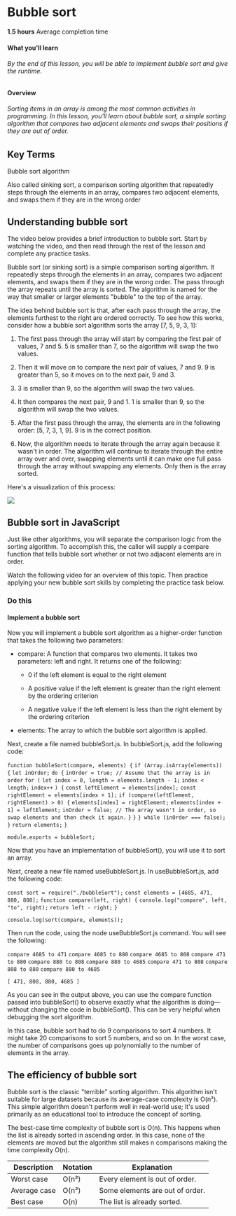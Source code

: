 # Bubble sort

**1.5 hours** Average completion time

#### What you'll learn

###### By the end of this lesson, you will be able to implement bubble sort and give the runtime.

#### Overview

###### Sorting items in an array is among the most common activities in programming. In this lesson, you'll learn about bubble sort, a simple sorting algorithm that compares two adjacent elements and swaps their positions if they are out of order.

## Key Terms

Bubble sort algorithm

Also called sinking sort, a comparison sorting algorithm that repeatedly steps through the elements in an array, compares two adjacent elements, and swaps them if they are in the wrong order

## Understanding bubble sort

The video below provides a brief introduction to bubble sort. Start by watching the video, and then read through the rest of the lesson and complete any practice tasks.

Bubble sort (or sinking sort) is a simple comparison sorting algorithm. It repeatedly steps through the elements in an array, compares two adjacent elements, and swaps them if they are in the wrong order. The pass through the array repeats until the array is sorted. The algorithm is named for the way that smaller or larger elements "bubble" to the top of the array.

The idea behind bubble sort is that, after each pass through the array, the elements furthest to the right are ordered correctly. To see how this works, consider how a bubble sort algorithm sorts the array [7, 5, 9, 3, 1]:

1. The first pass through the array will start by comparing the first pair of values, 7 and 5. 5 is smaller than 7, so the algorithm will swap the two values.
    
2. Then it will move on to compare the next pair of values, 7 and 9. 9 is greater than 5, so it moves on to the next pair, 9 and 3.
    
3. 3 is smaller than 9, so the algorithm will swap the two values.
    
4. It then compares the next pair, 9 and 1. 1 is smaller than 9, so the algorithm will swap the two values.
    
5. After the first pass through the array, the elements are in the following order: [5, 7, 3, 1, 9]. 9 is in the correct position.
    
6. Now, the algorithm needs to iterate through the array again because it wasn't in order. The algorithm will continue to iterate through the entire array over and over, swapping elements until it can make one full pass through the array without swapping any elements. Only then is the array sorted.
    

Here's a visualization of this process:

![](https://images.ctfassets.net/c7lxnbtvvcxm/1SwFQEPVS1uIsVbQFEkN98/5cb8a0bc93fd23f7685b48381aeb5645/Eng-bubble-sort.gif)

## Bubble sort in JavaScript

Just like other algorithms, you will separate the comparison logic from the sorting algorithm. To accomplish this, the caller will supply a compare function that tells bubble sort whether or not two adjacent elements are in order.

Watch the following video for an overview of this topic. Then practice applying your new bubble sort skills by completing the practice task below.

### Do this

#### Implement a bubble sort

Now you will implement a bubble sort algorithm as a higher-order function that takes the following two parameters:

- compare: A function that compares two elements. It takes two parameters: left and right. It returns one of the following:
    
    - 0 if the left element is equal to the right element
        
    - A positive value if the left element is greater than the right element by the ordering criterion
        
    - A negative value if the left element is less than the right element by the ordering criterion
        
- elements: The array to which the bubble sort algorithm is applied.
    

Next, create a file named bubbleSort.js. In bubbleSort.js, add the following code:

`function bubbleSort(compare, elements) {` `if (Array.isArray(elements)) {` `let inOrder;` `do {` `inOrder = true; // Assume that the array is in order` `for (` `let index = 0, length = elements.length - 1;` `index < length;` `index++` `) {` `const leftElement = elements[index];` `const rightElement = elements[index + 1];` `if (compare(leftElement, rightElement) > 0) {` `elements[index] = rightElement;` `elements[index + 1] = leftElement;` `inOrder = false; // The array wasn't in order, so swap elements and then check it again.` `}` `}` `} while (inOrder === false);` `}` `return elements;` `}`

`module.exports = bubbleSort;`

Now that you have an implementation of bubbleSort(), you will use it to sort an array.

Next, create a new file named useBubbleSort.js. In useBubbleSort.js, add the following code:

`const sort = require("./bubbleSort");` `const elements = [4685, 471, 880, 808];` `function compare(left, right) {` `console.log("compare", left, "to", right);` `return left - right;` `}`

`console.log(sort(compare, elements));`

Then run the code, using the node useBubbleSort.js command. You will see the following:

`compare 4685 to 471` `compare 4685 to 880` `compare 4685 to 808` `compare 471 to 880` `compare 880 to 808` `compare 880 to 4685` `compare 471 to 808` `compare 808 to 880` `compare 880 to 4685`

`[ 471, 808, 880, 4685 ]`

As you can see in the output above, you can use the compare function passed into bubbleSort() to observe exactly what the algorithm is doing—without changing the code in bubbleSort(). This can be very helpful when debugging the sort algorithm.

In this case, bubble sort had to do 9 comparisons to sort 4 numbers. It might take 20 comparisons to sort 5 numbers, and so on. In the worst case, the number of comparisons goes up polynomially to the number of elements in the array.

## The efficiency of bubble sort

Bubble sort is the classic "terrible" sorting algorithm. This algorithm isn't suitable for large datasets because its average-case complexity is O(n²). This simple algorithm doesn't perform well in real-world use; it's used primarily as an educational tool to introduce the concept of sorting.

The best-case time complexity of bubble sort is O(n). This happens when the list is already sorted in ascending order. In this case, none of the elements are moved but the algorithm still makes n comparisons making the time complexity O(n).

|Description|Notation|Explanation|
|---|---|---|
|Worst case|O(n²)|Every element is out of order.|
|Average case|O(n²)|Some elements are out of order.|
|Best case|O(n)|The list is already sorted.|